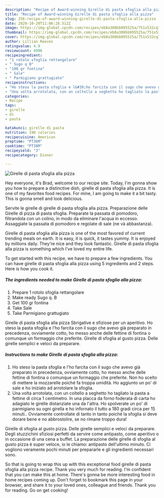 ```yaml
---
description: "Recipe of Award-winning Girelle di pasta sfoglia alla pizza"
title: "Recipe of Award-winning Girelle di pasta sfoglia alla pizza"
slug: 256-recipe-of-award-winning-girelle-di-pasta-sfoglia-alla-pizza
date: 2020-10-20T11:06:28.512Z
image: https://img-global.cpcdn.com/recipes/eb8a308bb095525a/751x532cq70/girelle-di-pasta-sfoglia-alla-pizza-recipe-main-photo.jpg
thumbnail: https://img-global.cpcdn.com/recipes/eb8a308bb095525a/751x532cq70/girelle-di-pasta-sfoglia-alla-pizza-recipe-main-photo.jpg
cover: https://img-global.cpcdn.com/recipes/eb8a308bb095525a/751x532cq70/girelle-di-pasta-sfoglia-alla-pizza-recipe-main-photo.jpg
author: Lillian Reeves
ratingvalue: 4.9
reviewcount: 4996
recipeingredient:
- "1 rotolo sfoglia rettangolare"
- " Sugo q B"
- "100 gr fontina"
- " Sale"
- " Parmigiano grattugiato"
recipeinstructions:
- "Ho steso la pasta sfoglia e l&#39;ho farcita con il sugo che avevo già preparato in precedenza, ovviamente cotto, ho messo anche delle fettine di fontina o comunque un formaggio che preferite. Non ho scelto di mettere la mozzarelle poiché fa troppa umidità. Ho aggiunto un po&#39; di sale e ho iniziato ad arrotolare la sfoglia."
- "Una volta arrotolata, con un coltello a seghetto ho tagliato la pasta a fettine di circa 1 centimetro. In una placca da forno foderata di carta ho adagiato le girelle distanziate una da l&#39;altra. Ho spolverate un po&#39; di parmigiano su ogni girella e ho infornato il tutto a 180 gradi circa per 15 minuti.. Ovviamente controllate di tanto in tanto poiché la sfoglia si deve dorare bene e no abbrostolire, se no rimane troppo dura!"
categories:
- Recipe
tags:
- girelle
- di
- pasta

katakunci: girelle di pasta 
nutrition: 190 calories
recipecuisine: American
preptime: "PT36M"
cooktime: "PT38M"
recipeyield: "3"
recipecategory: Dinner

---
```



![Girelle di pasta sfoglia alla pizza](https://img-global.cpcdn.com/recipes/eb8a308bb095525a/751x532cq70/girelle-di-pasta-sfoglia-alla-pizza-recipe-main-photo.jpg)

Hey everyone, it's Brad, welcome to our recipe site. Today, I'm gonna show you how to prepare a distinctive dish, girelle di pasta sfoglia alla pizza. It is one of my favorites food recipes. For mine, I am going to make it a bit tasty. This is gonna smell and look delicious.

Servite le girelle di girelle di pasta sfoglia alla pizza. Preparazione delle Girelle di pizza di pasta sfoglia. Preparate la passata di pomodoro, filtrandola con un colino, in modo da eliminare l&#39;acqua in eccesso. Assaggiate la passata di pomodoro e regolate di sale (ne và abbastanza).

Girelle di pasta sfoglia alla pizza is one of the most favored of current trending meals on earth. It is easy, it is quick, it tastes yummy. It is enjoyed by millions daily. They're nice and they look fantastic. Girelle di pasta sfoglia alla pizza is something which I've loved my entire life.


To get started with this recipe, we have to prepare a few ingredients. You can have girelle di pasta sfoglia alla pizza using 5 ingredients and 2 steps. Here is how you cook it.

<!--inarticleads1-->

##### The ingredients needed to make Girelle di pasta sfoglia alla pizza:

1. Prepare 1 rotolo sfoglia rettangolare
1. Make ready  Sugo q. B
1. Get 100 gr fontina
1. Take  Sale
1. Take  Parmigiano grattugiato


Girelle di pasta sfoglia alla pizza Sbrigative e sfiziose per un aperitivo. Ho steso la pasta sfoglia e l&#39;ho farcita con il sugo che avevo già preparato in precedenza, ovviamente cotto, ho messo anche delle fettine di fontina o comunque un formaggio che preferite. Girelle di sfoglia al gusto pizza. Delle girelle semplici e veloci da preparare. 

<!--inarticleads2-->

##### Instructions to make Girelle di pasta sfoglia alla pizza:

1. Ho steso la pasta sfoglia e l&#39;ho farcita con il sugo che avevo già preparato in precedenza, ovviamente cotto, ho messo anche delle fettine di fontina o comunque un formaggio che preferite. Non ho scelto di mettere la mozzarelle poiché fa troppa umidità. Ho aggiunto un po&#39; di sale e ho iniziato ad arrotolare la sfoglia.
1. Una volta arrotolata, con un coltello a seghetto ho tagliato la pasta a fettine di circa 1 centimetro. In una placca da forno foderata di carta ho adagiato le girelle distanziate una da l&#39;altra. Ho spolverate un po&#39; di parmigiano su ogni girella e ho infornato il tutto a 180 gradi circa per 15 minuti.. Ovviamente controllate di tanto in tanto poiché la sfoglia si deve dorare bene e no abbrostolire, se no rimane troppo dura!


Girelle di sfoglia al gusto pizza. Delle girelle semplici e veloci da preparare. Degli stuzzichini sfiziosi perfetti da servire come antipasto, come aperitivo o in occasione di una cena a buffet. La preparazione delle girelle di sfoglia al gusto pizza è super veloce, io le chiamo: antipasto dell&#39;ultimo minuto. Ci vogliono veramente pochi minuti per prepararle e gli ingredienti necessari sono. 

So that is going to wrap this up with this exceptional food girelle di pasta sfoglia alla pizza recipe. Thank you very much for reading. I'm confident that you can make this at home. There's gonna be more interesting food in home recipes coming up. Don't forget to bookmark this page in your browser, and share it to your loved ones, colleague and friends. Thank you for reading. Go on get cooking!
